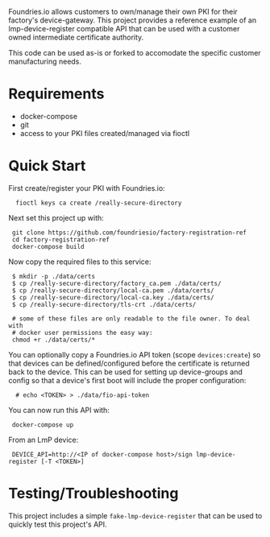 Foundries.io allows customers to own/manage their own PKI for their factory's
device-gateway. This project provides a reference example of an
lmp-device-register compatible API that can be used with a customer owned
intermediate certificate authority.

This code can be used as-is or forked to accomodate the specific customer
manufacturing needs.

# Requirements

* docker-compose
* git
* access to your PKI files created/managed via fioctl

# Quick Start

First create/register your PKI with Foundries.io:

~~~
  fioctl keys ca create /really-secure-directory
~~~

Next set this project up with:

~~~
 git clone https://github.com/foundriesio/factory-registration-ref
 cd factory-registration-ref
 docker-compose build
~~~

Now copy the required files to this service:

~~~
 $ mkdir -p ./data/certs
 $ cp /really-secure-directory/factory_ca.pem ./data/certs/
 $ cp /really-secure-directory/local-ca.pem ./data/certs/
 $ cp /really-secure-directory/local-ca.key ./data/certs/
 $ cp /really-secure-directory/tls-crt ./data/certs/

 # some of these files are only readable to the file owner. To deal with
 # docker user permissions the easy way:
 chmod +r ./data/certs/*
~~~

You can optionally copy a Foundries.io API token (scope `devices:create`) so
that devices can be defined/configured before the certificate is returned back
to the device. This can be used for setting up device-groups and config so
that a device's first boot will include the proper configuration:

~~~
  # echo <TOKEN> > ./data/fio-api-token
~~~

You can now run this API with:

~~~
 docker-compose up
~~~

From an LmP device:

~~~
 DEVICE_API=http://<IP of docker-compose host>/sign lmp-device-register [-T <TOKEN>]
~~~

# Testing/Troubleshooting

This project includes a simple `fake-lmp-device-register` that can be used
to quickly test this project's API.
